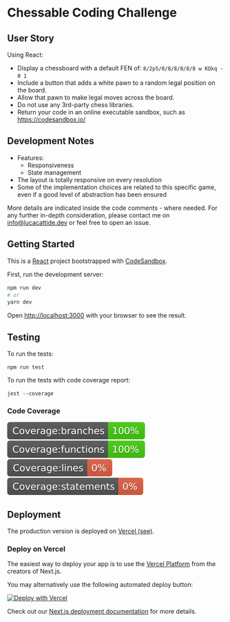# Chessable Coding Challenge

## User Story

Using React:

- Display a chessboard with a default FEN of: ```8/2p5/8/8/8/8/8/8 w KQkq - 0 1```
- Include a button that adds a white pawn to a random legal position on the board.
- Allow that pawn to make legal moves across the board.
- Do not use any 3rd-party chess libraries.
- Return your code in an online executable sandbox, such as https://codesandbox.io/

## Development Notes

- Features:
  - Responsiveness
  - State management
- The layout is totally responsive on every resolution
- Some of the implementation choices are related to this specific game, even if a good level of abstraction has been ensured

More details are indicated inside the code comments - where needed.
For any further in-depth consideration, please contact me on info@lucacattide.dev or feel free to open an issue.

## Getting Started

This is a [React](https://reactjs.org/) project bootstrapped with [CodeSandbox](https://codesandbox.io).

First, run the development server:

```bash
npm run dev
# or
yarn dev
```

Open [http://localhost:3000](http://localhost:3000) with your browser to see the result.

## Testing

To run the tests:

```
npm run test
```

To run the tests with code coverage report:

```
jest --coverage
```

### Code Coverage

![Branches](./coverage/badge-branches.svg "Coverage - Branches") ![Branches](./coverage/badge-functions.svg "Coverage - Functions") ![Branches](./coverage/badge-lines.svg "Coverage - Lines") ![Branches](./coverage/badge-statements.svg "Coverage - Statements")

## Deployment

The production version is deployed on [Vercel (see)](https://csb-ghuwi.lucacattide.vercel.app/).

### Deploy on Vercel

The easiest way to deploy your app is to use the [Vercel Platform](https://vercel.com/import?utm_medium=default-template&filter=next.js&utm_source=create-next-app&utm_campaign=create-next-app-readme) from the creators of Next.js.

You may alternatively use the following automated deploy button:

[![Deploy with Vercel](https://vercel.com/button)](https://vercel.com/new/git/external?repository-url=https%3A%2F%2Fgithub.com%2Flucacattide%2Fcsb-ghuwi)

Check out our [Next.js deployment documentation](https://nextjs.org/docs/deployment) for more details.

